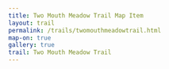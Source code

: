 ```yaml
---
title: Two Mouth Meadow Trail Map Item
layout: trail
permalink: /trails/twomouthmeadowtrail.html
map-on: true
gallery: true
trail: Two Mouth Meadow Trail
---
```


